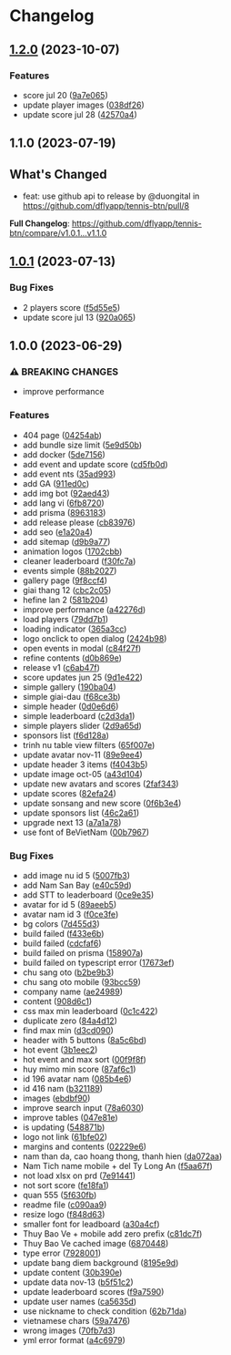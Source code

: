 # Changelog

## [1.2.0](https://github.com/dflyapp/tennis-btn/compare/v1.1.0...v1.2.0) (2023-10-07)


### Features

* score jul 20 ([9a7e065](https://github.com/dflyapp/tennis-btn/commit/9a7e0653344bb4f92d03e9705203e87c192a2e85))
* update player images ([038df26](https://github.com/dflyapp/tennis-btn/commit/038df268698aa4974970081e706cd4fb57276a6b))
* update score jul 28 ([42570a4](https://github.com/dflyapp/tennis-btn/commit/42570a445ba582fd7b4c4cf458f072d8a1e4a004))

## 1.1.0 (2023-07-19)

## What's Changed
* feat: use github api to release by @duongital in https://github.com/dflyapp/tennis-btn/pull/8


**Full Changelog**: https://github.com/dflyapp/tennis-btn/compare/v1.0.1...v1.1.0

## [1.0.1](https://github.com/dflyapp/tennis-btn/compare/v1.0.0...v1.0.1) (2023-07-13)


### Bug Fixes

* 2 players score ([f5d55e5](https://github.com/dflyapp/tennis-btn/commit/f5d55e5502c87f243ea7efd491ece4d28322b674))
* update score jul 13 ([920a065](https://github.com/dflyapp/tennis-btn/commit/920a06521ea84d1795542f68a6879ef614a3d0d8))

## 1.0.0 (2023-06-29)


### ⚠ BREAKING CHANGES

* improve performance

### Features

* 404 page ([04254ab](https://github.com/dflyapp/tennis-btn/commit/04254abdbc95af43f7550538a47d8fbb2a956059))
* add bundle size limit ([5e9d50b](https://github.com/dflyapp/tennis-btn/commit/5e9d50b1c60b1b2301ad9899f298323173356d57))
* add docker ([5de7156](https://github.com/dflyapp/tennis-btn/commit/5de715670f586b34388ab5c44c514af98cb56292))
* add event and update score ([cd5fb0d](https://github.com/dflyapp/tennis-btn/commit/cd5fb0d740af8bdcef26f09f83f0e022cc19efae))
* add event nts ([35ad993](https://github.com/dflyapp/tennis-btn/commit/35ad993bc87f5c1a104937c50d7e34d870b4f4dd))
* add GA ([911ed0c](https://github.com/dflyapp/tennis-btn/commit/911ed0cc17a8d91e11112d58c8bf396ded55e1d0))
* add img bot ([92aed43](https://github.com/dflyapp/tennis-btn/commit/92aed4342d2d970f7a29e92827274d81791b5073))
* add lang vi ([6fb8720](https://github.com/dflyapp/tennis-btn/commit/6fb87202f1e90e2a0ee069eafc8cd9c23ea05e5d))
* add prisma ([8963183](https://github.com/dflyapp/tennis-btn/commit/89631838222c433868060ff85467814574f2d0bf))
* add release please ([cb83976](https://github.com/dflyapp/tennis-btn/commit/cb83976491f46f2e0169d79cd255c7c35c689512))
* add seo ([e1a20a4](https://github.com/dflyapp/tennis-btn/commit/e1a20a4977798199fe1f288dd84afff189c5229a))
* add sitemap ([d9b9a77](https://github.com/dflyapp/tennis-btn/commit/d9b9a77cd80fc3fd6338f40579368ea6f3ce60f7))
* animation logos ([1702cbb](https://github.com/dflyapp/tennis-btn/commit/1702cbbeb9e73b6dd81722b2a88223c3b0d7655e))
* cleaner leaderboard ([f30fc7a](https://github.com/dflyapp/tennis-btn/commit/f30fc7aaab8c8628d2f2e3f21b6a394670939be6))
* events simple ([88b2027](https://github.com/dflyapp/tennis-btn/commit/88b2027217c625efd48a59408246ce49c7551ea5))
* gallery page ([9f8ccf4](https://github.com/dflyapp/tennis-btn/commit/9f8ccf422658c38d1f73bd450e09ae48ed5a3788))
* giai thang 12 ([cbc2c05](https://github.com/dflyapp/tennis-btn/commit/cbc2c0594adc3d9f5dc5c1c82abc2c57fd4be694))
* hefine lan 2 ([581b204](https://github.com/dflyapp/tennis-btn/commit/581b2048c346e5118a71f52a51f1584612416df3))
* improve performance ([a42276d](https://github.com/dflyapp/tennis-btn/commit/a42276d1f99294cd0b6edaa23e85e9c34951589a))
* load players ([79dd7b1](https://github.com/dflyapp/tennis-btn/commit/79dd7b14dabec436b9c7297ca8d380d8ddf08b15))
* loading indicator ([365a3cc](https://github.com/dflyapp/tennis-btn/commit/365a3cc739783767aca8d38c66beb897b3bab492))
* logo onclick to open dialog ([2424b98](https://github.com/dflyapp/tennis-btn/commit/2424b989088f04e00a56ee56121e47dc4e3092bc))
* open events in modal ([c84f27f](https://github.com/dflyapp/tennis-btn/commit/c84f27f3efae900fe1e9ef4eddf4030e16fd2623))
* refine contents ([d0b869e](https://github.com/dflyapp/tennis-btn/commit/d0b869e4bb50c46d9d84feaa54f985ddb41ae67e))
* release v1 ([c6ab47f](https://github.com/dflyapp/tennis-btn/commit/c6ab47f8479c5a3786694f804cbe35aecca41e57))
* score updates jun 25 ([9d1e422](https://github.com/dflyapp/tennis-btn/commit/9d1e4229b2eea0bbdcf95a50e24314aa19fbe75f))
* simple gallery ([190ba04](https://github.com/dflyapp/tennis-btn/commit/190ba04ed9188e6c755063888f9a242ee95495c3))
* simple giai-dau ([f68ce3b](https://github.com/dflyapp/tennis-btn/commit/f68ce3b8b251302e06fd9da091ff65223a884f0f))
* simple header ([0d0e6d6](https://github.com/dflyapp/tennis-btn/commit/0d0e6d6eee130ae6814052e2a83984005e1f4e2e))
* simple leaderboard ([c2d3da1](https://github.com/dflyapp/tennis-btn/commit/c2d3da1cd53f8d7a2113ab0404afb7d5826bb4d0))
* simple players slider ([2d9a65d](https://github.com/dflyapp/tennis-btn/commit/2d9a65d7ee470fdf54cc3a45fb301c614820e8b4))
* sponsors list ([f6d128a](https://github.com/dflyapp/tennis-btn/commit/f6d128a071f8d949524de6f777dc68064279bcf3))
* trinh nu table view filters ([65f007e](https://github.com/dflyapp/tennis-btn/commit/65f007e764d2aa97b781a6be72cf84495fa43692))
* update avatar nov-11 ([89e9ee4](https://github.com/dflyapp/tennis-btn/commit/89e9ee4b18357fc191b92e9954adbbb7a1582aec))
* update header 3 items ([f4043b5](https://github.com/dflyapp/tennis-btn/commit/f4043b51e8bfb34b153a7371a8a73f1baedcb6da))
* update image oct-05 ([a43d104](https://github.com/dflyapp/tennis-btn/commit/a43d104b94c2f9123e85055f67ae4412d739deeb))
* update new avatars and scores ([2faf343](https://github.com/dflyapp/tennis-btn/commit/2faf343e2a1e31c92e625d454533699ac9561466))
* update scores ([82efa24](https://github.com/dflyapp/tennis-btn/commit/82efa242b9ebc34a402fe14ccb5110100a532547))
* update sonsang and new score ([0f6b3e4](https://github.com/dflyapp/tennis-btn/commit/0f6b3e494450656e7f7be0c19bc5a69b879bef22))
* update sponsors list ([46c2a61](https://github.com/dflyapp/tennis-btn/commit/46c2a61d200b9dd0d11d2f96967322c61d0e2b64))
* upgrade next 13 ([a7a1a78](https://github.com/dflyapp/tennis-btn/commit/a7a1a78a778b1e6a7c6a3c6c122835ca6da2b8e6))
* use font of BeVietNam ([00b7967](https://github.com/dflyapp/tennis-btn/commit/00b7967bf48f6d3080908734f7d5737fcde1e93b))


### Bug Fixes

* add image nu id 5 ([5007fb3](https://github.com/dflyapp/tennis-btn/commit/5007fb33611625ee3c186cd94074a7eccc56e039))
* add Nam San Bay ([e40c59d](https://github.com/dflyapp/tennis-btn/commit/e40c59d89c166fbbe3e3bc28f89e319a98f9e0cc))
* add STT to leaderboard ([0ce9e35](https://github.com/dflyapp/tennis-btn/commit/0ce9e35db32dbea674b3918764c6ed96d8d9582e))
* avatar for id 5 ([89aeeb5](https://github.com/dflyapp/tennis-btn/commit/89aeeb54970e3c20d94810b18664429016803fa3))
* avatar nam id 3 ([f0ce3fe](https://github.com/dflyapp/tennis-btn/commit/f0ce3fecfab5932ee817b12d3bd6e303ed284736))
* bg colors ([7d455d3](https://github.com/dflyapp/tennis-btn/commit/7d455d30144b13e9528eb4ad252ffaf711e510d6))
* build failed ([f433e6b](https://github.com/dflyapp/tennis-btn/commit/f433e6b1af86b2699c518f1cd71da80a932d76ab))
* build failed ([cdcfaf6](https://github.com/dflyapp/tennis-btn/commit/cdcfaf6f9a6be27fbc4af769fb3c504195dc1382))
* build failed on prisma ([158907a](https://github.com/dflyapp/tennis-btn/commit/158907a2e430441ae09b74da94da59ea8945baae))
* build failed on typescript error ([17673ef](https://github.com/dflyapp/tennis-btn/commit/17673ef352a117959fb5bfc2f8c9303769970d10))
* chu sang oto ([b2be9b3](https://github.com/dflyapp/tennis-btn/commit/b2be9b34147393ccb94602cc3d277c14a2d6fd93))
* chu sang oto mobile ([93bcc59](https://github.com/dflyapp/tennis-btn/commit/93bcc59607c1bd4bdfd840d45bc5ebf5e0ebf807))
* company name ([ae24989](https://github.com/dflyapp/tennis-btn/commit/ae24989d347ba845681eb1e2caa157acc944a382))
* content ([908d6c1](https://github.com/dflyapp/tennis-btn/commit/908d6c1964bbd44fc75ff7cdfd1b2566537e5b3f))
* css max min leaderboard ([0c1c422](https://github.com/dflyapp/tennis-btn/commit/0c1c422144ce6e8d684b3a403f763d7244a6364a))
* duplicate zero ([84a4d12](https://github.com/dflyapp/tennis-btn/commit/84a4d12026727f61449995e21f65cb31fafcf6b2))
* find max min ([d3cd090](https://github.com/dflyapp/tennis-btn/commit/d3cd090eafc6113c04a3769e13a1a0230cbe02e5))
* header with 5 buttons ([8a5c6bd](https://github.com/dflyapp/tennis-btn/commit/8a5c6bd9c8e038bbab37bf43110f5984cd72529e))
* hot event ([3b1eec2](https://github.com/dflyapp/tennis-btn/commit/3b1eec27fdce9588e8535d1b622fd6da1eaa2146))
* hot event and max sort ([00f9f8f](https://github.com/dflyapp/tennis-btn/commit/00f9f8f1875472f74b41a238371c11b86612c24c))
* huy mimo min score ([87af6c1](https://github.com/dflyapp/tennis-btn/commit/87af6c19b8f0dc38311233dfea26898613f75986))
* id 196 avatar nam ([085b4e6](https://github.com/dflyapp/tennis-btn/commit/085b4e69d1166addc7dda9ca2624afb45f73f7f7))
* id 416 nam ([b321189](https://github.com/dflyapp/tennis-btn/commit/b321189ab034f261bc0d08cee744d49e39a5ddb8))
* images ([ebdbf90](https://github.com/dflyapp/tennis-btn/commit/ebdbf9072e278fa34ed8bf4134f57ce94835d487))
* improve search input ([78a6030](https://github.com/dflyapp/tennis-btn/commit/78a60308bf714062a6106c59d8a7eedbe32d2f24))
* improve tables ([047e81e](https://github.com/dflyapp/tennis-btn/commit/047e81e19791c08e843df33f0f82be75f7d42e25))
* is updating ([548871b](https://github.com/dflyapp/tennis-btn/commit/548871b4d13b199dc8fc0c15fc2fad049f2d38fc))
* logo not link ([61bfe02](https://github.com/dflyapp/tennis-btn/commit/61bfe0248025975163c6cb6c5adbefb5d4457272))
* margins and contents ([02229e6](https://github.com/dflyapp/tennis-btn/commit/02229e6b749667e7351b24e5a466397c4f889301))
* nam than da, cao hoang thong, thanh hien ([da072aa](https://github.com/dflyapp/tennis-btn/commit/da072aaf4d50decde25343c588109272f4a65184))
* Nam Tich name mobile + del Ty Long An ([f5aa67f](https://github.com/dflyapp/tennis-btn/commit/f5aa67f38ea2f3256644ee5de69b661083887282))
* not load xlsx on prd ([7e91441](https://github.com/dflyapp/tennis-btn/commit/7e91441c5a3c826ea26da2f136e482f6b696b00c))
* not sort score ([fe18fa1](https://github.com/dflyapp/tennis-btn/commit/fe18fa13f14064cbcacb9d82a5b30d2b19814f7b))
* quan 555 ([5f630fb](https://github.com/dflyapp/tennis-btn/commit/5f630fbcc6ffa2629a9c1006c130094e5c3d69c7))
* readme file ([c090aa9](https://github.com/dflyapp/tennis-btn/commit/c090aa979364548e5e799ea9b65c28175de7dc78))
* resize logo ([f848d63](https://github.com/dflyapp/tennis-btn/commit/f848d63ab2db92e16130d2d7889697868c15f6cb))
* smaller font for leadboard ([a30a4cf](https://github.com/dflyapp/tennis-btn/commit/a30a4cf62fad11c785947ec6cbad0f6554d38b66))
* Thuy Bao Ve + mobile add zero prefix ([c81dc7f](https://github.com/dflyapp/tennis-btn/commit/c81dc7f63464798039732860667220a3f4918684))
* Thuy Bao Ve cached image ([6870448](https://github.com/dflyapp/tennis-btn/commit/68704480ae82b0a743d125afa4322290535153a6))
* type error ([7928001](https://github.com/dflyapp/tennis-btn/commit/7928001a85448a616a0b0cfc9800d86a1f19b3b9))
* update bang diem background ([8195e9d](https://github.com/dflyapp/tennis-btn/commit/8195e9da69309b52d76d7e305a0fbeed306929c9))
* update content ([30b390e](https://github.com/dflyapp/tennis-btn/commit/30b390e7a8c25f4aa58bc46b28050519821c894a))
* update data nov-13 ([b5f51c2](https://github.com/dflyapp/tennis-btn/commit/b5f51c212791550126525b82a1b2d579fa4b5540))
* update leaderboard scores ([f9a7590](https://github.com/dflyapp/tennis-btn/commit/f9a7590a8d464fcc3679a52803434ad0ac599215))
* update user names ([ca5635d](https://github.com/dflyapp/tennis-btn/commit/ca5635d6f1afaa248558cf5f30f10e79d4adaa56))
* use nickname to check condition ([62b71da](https://github.com/dflyapp/tennis-btn/commit/62b71da2a016d4c9d8eb11c9e92a6c07088e3988))
* vietnamese chars ([59a7476](https://github.com/dflyapp/tennis-btn/commit/59a747605ba2a90e333d63f4a60c4588ed2d3eac))
* wrong images ([70fb7d3](https://github.com/dflyapp/tennis-btn/commit/70fb7d348ade9df425efd6a5ccf7846436876b17))
* yml error format ([a4c6979](https://github.com/dflyapp/tennis-btn/commit/a4c697989584e926c43faac16dc761d11ea63131))
